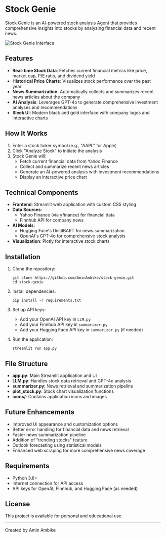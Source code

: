 # Stock Genie

Stock Genie is an AI-powered stock analysis Agent that provides comprehensive insights into stocks by analyzing financial data and recent news.

![Stock Genie Interface](./screenshots/stock-genie-ui.png)

## Features

- **Real-time Stock Data**: Fetches current financial metrics like price, market cap, P/E ratio, and dividend yield
- **Historical Price Charts**: Visualizes stock performance over the past year
- **News Summarization**: Automatically collects and summarizes recent news articles about the company
- **AI Analysis**: Leverages GPT-4o to generate comprehensive investment analyses and recommendations
- **Sleek UI**: Modern black and gold interface with company logos and interactive charts

## How It Works

1. Enter a stock ticker symbol (e.g., "AAPL" for Apple)
2. Click "Analyze Stock" to initiate the analysis
3. Stock Genie will:
   - Fetch current financial data from Yahoo Finance
   - Collect and summarize recent news articles
   - Generate an AI-powered analysis with investment recommendations
   - Display an interactive price chart

## Technical Components

- **Frontend**: Streamlit web application with custom CSS styling
- **Data Sources**: 
  - Yahoo Finance (via yfinance) for financial data
  - Finnhub API for company news
- **AI Models**:
  - Hugging Face's DistilBART for news summarization
  - OpenAI's GPT-4o for comprehensive stock analysis
- **Visualization**: Plotly for interactive stock charts

## Installation

1. Clone the repository:
   ```
   git clone https://github.com/AminAmbike/stock-genie.git
   cd stock-genie
   ```

2. Install dependencies:
   ```
   pip install -r requirements.txt
   ```

3. Set up API keys:
   - Add your OpenAI API key in `LLM.py`
   - Add your Finnhub API key in `summarizer.py`
   - Add your Hugging Face API key in `summarizer.py` (if needed)

4. Run the application:
   ```
   streamlit run app.py
   ```

## File Structure

- **app.py**: Main Streamlit application and UI
- **LLM.py**: Handles stock data retrieval and GPT-4o analysis
- **summarizer.py**: News retrieval and summarization pipeline
- **plot_stock.py**: Stock chart visualization functions
- **icons/**: Contains application icons and images

## Future Enhancements

- Improved UI appearance and customization options
- Better error handling for financial data and news retrieval
- Faster news summarization pipeline
- Addition of "trending stocks" feature
- Outlook forecasting using statistical models
- Enhanced web scraping for more comprehensive news coverage

## Requirements

- Python 3.8+
- Internet connection for API access
- API keys for OpenAI, Finnhub, and Hugging Face (as needed)

## License

This project is available for personal and educational use.

---

Created by Amin Ambike 